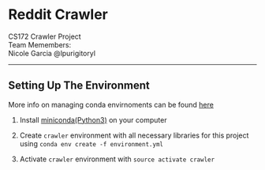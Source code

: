 # Reddit Crawler

CS172 Crawler Project  
Team Memembers:  
Nicole Garcia @lpurigitoryl  

---

## Setting Up The Environment

More info on managing conda envirnoments can be found [here](https://conda.io/projects/conda/en/latest/user-guide/tasks/manage-environments.html)

1) Install [miniconda(Python3)](https://conda.io/miniconda.html) on your computer

2) Create `crawler` environment with all necessary libraries for this project using
`conda env create -f environment.yml`

3) Activate `crawler` environment with
`source activate crawler`
